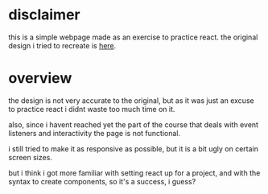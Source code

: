 # disclaimer

this is a simple webpage made as an exercise to practice react. the original design i tried to recreate is [here]().

# overview

the design is not very accurate to the original, but as it was just an excuse to practice react i didnt waste too much time on it. 

also, since i havent reached yet the part of the course that deals with event listeners and interactivity the page is not functional. 

i still tried to make it as responsive as possible, but it is a bit ugly on certain screen sizes.

but i think i got more familiar with setting react up for a project, and with the syntax to create components, so it's a success, i guess?